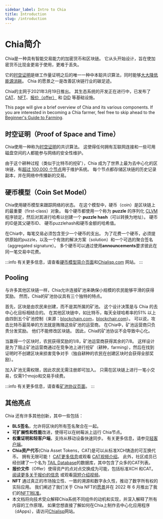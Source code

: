 ```yaml
---
sidebar_label: Intro to Chia
title: Introduction
slug: /introduction
---
```


# Chia简介

Chia是一种具有智能交易能力的加密货币和区块链。 它从头开始设计，旨在使加密货币比现金更易于使用，更难于丢失。

它的[时空证明](/consensus-intro)是继工作量证明之后的唯一一种中本聪共识算法，同时能够[大大降低能源消耗](https://chiapower.org)。 Chia 的愿景之一是改善区块链行业的碳足迹。

Chia的主网于2021年3月19日推出。 其生态系统的开发正在进行中，已发布了[CAT](https://chialisp.com/cats)、[NFT](https://chialisp.com/nfts)、[报价（offer）](https://chialisp.com/offers) 和 [DID](https://chialisp.com/dids) 等基础设施。

This page will give a brief overview of Chia and its various components. If you are interested in becoming a Chia farmer, feel free to skip ahead to the [Beginner's Guide to Farming](/farming-guide).

## 时空证明（Proof of Space and Time）

Chia使用一种称为[时空证明](https://www.chia.net/green-paper)的共识算法。 这使得任何拥有互联网连接和一些可用磁盘空间的人都能参与网络的安全性维护。

由于这个耕种过程（类似于比特币的挖矿），Chia 成为了世界上最为去中心化的区块链，有[超过 100,000 个节点](https://dashboard.chia.net/d/em15uQ47k/peer-info)用于维护系统。 每个节点都存储区块链的历史记录副本，并在网络中传播新的交易。

## 硬币模型（Coin Set Model）

Chia使用硬币模型来跟踪网络的状态。 在这个模型中，硬币（coin）是区块链上的最重要（first-class）对象。 每个硬币都使用一个称为 **puzzle** 的序列化 [CLVM](https://chialisp.com/clvm) 程序锁定，然后对其进行哈希以创建一个 **puzzle hash**（可以转换为地址）。 硬币的ID是其父硬币ID、 硬币puzzlehash和硬币金额的哈希值。

在Chia中，每笔交易必须包含至少一个硬币的支出。 为了花费一个硬币，必须提供原始的puzzle，以及一个有效的解决方案（solution）和一个可选的聚合签名（aggregated signature）。 多个硬币可以通过使用**announcements**要求彼此在同一笔交易中花费。

:::info
有关更多信息，请查看[硬币模型简介页面](/coin-set-intro)和[Chialisp.com](https://chialisp.com) 网站。
:::

## Pooling

与许多其他区块链一样，Chia允许连接矿池来确保小规模的农民能够平滑的获得奖励。 然而，Chia的矿池协议具有三个独特的特点。

首先，区块是由农民来创建，而不是其所属的矿池。 这个设计决策是与 Chia 的去中心化目标相结合的。 在其他区块链中，如比特币，每天全球哈希率的51% 以上由四到五个矿池控制（来源：[blockchain.com](https://www.blockchain.com/pools)，[blockchair.com](https://blockchair.com/bitcoin/charts/hashrate-distribution)）。 可以说，攻击比特币最简单的方法就是贿赂这些矿池的运营商。 在Chia中，矿池运营商只负责分发奖励。 他们不能修改区块链。 因此，Chia的矿池协议不会导致中心化。

当赢得一个区块时，农民获得奖励的1/8，矿池运营商获得其余的7/8。 这样设计是为了阻止矿池运营商通过在竞争池上进行挖矿（耕种，farming），然后在找到证明时不创建区块来损害竞争对手（独自耕种的农民在创建区块时会获得全部奖励）。

加入矿池无需权限，因此农民无需注册即可加入。 只需在区块链上进行一笔小交易，仅需1个mojo和交易手续费。

:::info
有关更多信息，请查看[矿池协议页面](/pool-protocol)。
:::

## 其他亮点

Chia 还有许多其他创新，其中一些包括：

- **BLS签名**，允许将区块的所有签名聚合在一起。
- **可扩展性和性能**改进，使得可以在树莓派上运行 Chia节点。
- **权重证明和轻客户端**，支持从移动设备快速同步。 有关更多信息，请参见[轻客户端](/light-clients)。
- **Chia资产代币**(Chia Asset Tokens，CAT)是可以从标准XCH铸造的可互换代币。 拥有无限可能！ [ CAT更多信息](https://chialisp.com/cats)或观看 [CAT视频介绍](https://www.youtube.com/watch?v=yxagP_VC8BE)。 此外，社区成员已经创建了一个名为 [TAIL Database](https://www.taildatabase.com/ "TAIL database")的数据库，其中包含了众多的CAT列表。
- **报价文件**（Offer）使得资产的点对点交换成为可能，包括标准XCH 和CAT。 [阅读更多关于报价的信息](https://chialisp.com/offers) 或观看[简短介绍视频](https://youtu.be/Z2FoZSNtttM "报价介绍")。
- **NFT** 通过真正的市场独立性、一致的溯源和数字永久性，推动了数字所有权的实际应用。 我们阐述了我们关于 Chia NFT的[愿景](https://www.chia.net/2022/05/11/our-vision-for-chia-nfts.zh.html)并在 2022 年 6 月推出了我们的[NFT1标准](https://www.chia.net/2022/06/29/1.4.0-introducing-the-chia-nft1-standard.zh.html)。
- 本文档将向技术受众解释Chia系统不同组件的动机和实现，并深入解释了所有内容的工作原理。 如果您想直接了解如何在Chia上制作去中心化应用程序（dApps），请访问[Chialisp](https://chialisp.com)网站。
